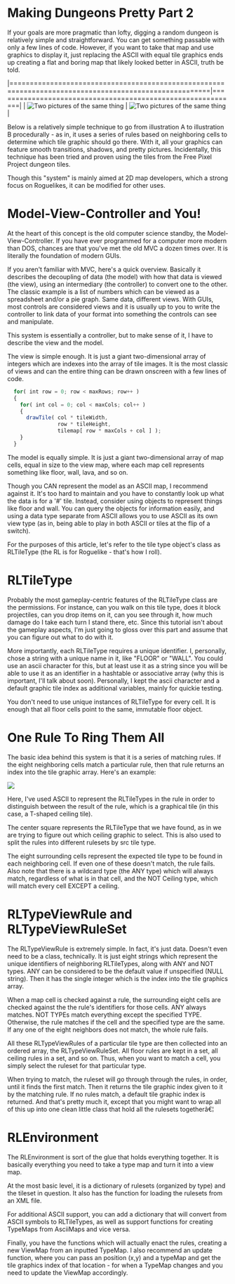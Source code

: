 # Making Dungeons Pretty Part 2
If your goals are more pragmatic than lofty, digging a random dungeon is relatively simple and straightforward. You can get something passable with only a few lines of code. However, if you want to take that map and use graphics to display it, just replacing the ASCII with equal tile graphics ends up creating a flat and boring map that likely looked better in ASCII, truth be told. 

|=======================================================================================================|============================================================|
| ![Two pictures of the same thing](https://phoebe-g.github.io/mapmaker-musings/images/map01-ascii.png) | ![Two pictures of the same thing](https://phoebe-g.github.io/mapmaker-musings/images/map01-tiles.png) |

Below is a relatively simple technique to go from illustration A to illustration B procedurally - as in, it uses a series of rules based on neighboring cells to determine which tile graphic should go there. With it, all your graphics can feature smooth transitions, shadows, and pretty pictures. Incidentally, this technique has been tried and proven using the tiles from the Free Pixel Project dungeon tiles. 

Though this "system" is mainly aimed at 2D map developers, which a strong focus on Roguelikes, it can be modified for other uses. 

#    Model-View-Controller and You!
 At the heart of this concept is the old computer science standby, the Model-View-Controller. If you have ever programmed for a computer more modern than DOS, chances are that you've met the old MVC a dozen times over. It is literally the foundation of modern GUIs. 

If you aren't familiar with MVC, here's a quick overview. Basically it describes the decoupling of data (the model) with how that data is viewed (the view), using an intermediary (the controller) to convert one to the other. The classic example is a list of numbers which can be viewed as a spreadsheet and/or a pie graph. Same data, different views. With GUIs, most controls are considered views and it is usually up to you to write the controller to link data of your format into something the controls can see and manipulate. 

This system is essentially a controller, but to make sense of it, I have to describe the view and the model. 

The view is simple enough. It is just a giant two-dimensional array of integers which are indexes into the array of tile images. It is the most classic of views and can the entire thing can be drawn onscreen with a few lines of code. 


```js
  for( int row = 0; row < maxRows; row++ )
  {
    for( int col = 0; col < maxCols; col++ )
    {
      drawTile( col * tileWidth,
                row * tileHeight,
                tilemap[ row * maxCols + col ] );	
    }
  }
```

The model is equally simple. It is just a giant two-dimensional array of map cells, equal in size to the view map, where each map cell represents something like floor, wall, lava, and so on. 

Though you CAN represent the model as an ASCII map, I recommend against it. It's too hard to maintain and you have to constantly look up what the data is for a '#' tile. Instead, consider using objects to represent things like floor and wall. You can query the objects for information easily, and using a data type separate from ASCII allows you to use ASCII as its own view type (as in, being able to play in both ASCII or tiles at the flip of a switch). 

For the purposes of this article, let's refer to the tile type object's class as RLTileType (the RL is for Roguelike - that's how I roll). 


# RLTileType
Probably the most gameplay-centric features of the RLTileType class are the permissions. For instance, can you walk on this tile type, does it block projectiles, can you drop items on it, can you see through it, how much damage do I take each turn I stand there, etc. Since this tutorial isn't about the gameplay aspects, I'm just going to gloss over this part and assume that you can figure out what to do with it.

More importantly, each RLTileType requires a unique identifier. I, personally, chose a string with a unique name in it, like "FLOOR" or "WALL". You could use an ascii character for this, but at least use it as a string since you will be able to use it as an identifier in a hashtable or associative array (why this is important, I'll talk about soon). Personally, I kept the ascii character and a default graphic tile index as additional variables, mainly for quickie testing.

You don't need to use unique instances of RLTileType for every cell. It is enough that all floor cells point to the same, immutable floor object. 

# One Rule To Ring Them All
The basic idea behind this system is that it is a series of matching rules. If the eight neighboring cells match a particular rule, then that rule returns an index into the tile graphic array. Here's an example: 

![](https://phoebe-g.github.io/mapmaker-musings/images/map01-rule.png)

Here, I've used ASCII to represent the RLTileTypes in the rule in order to distinguish between the result of the rule, which is a graphical tile (in this case, a T-shaped ceiling tile).

The center square represents the RLTileType that we have found, as in we are trying to figure out which ceiling graphic to select. This is also used to split the rules into different rulesets by src tile type.

The eight surrounding cells represent the expected tile type to be found in each neighboring cell. If even one of these doesn't match, the rule fails. Also note that there is a wildcard type (the ANY type) which will always match, regardless of what is in that cell, and the NOT Ceiling type, which will match every cell EXCEPT a ceiling. 

#   RLTypeViewRule and RLTypeViewRuleSet
The RLTypeViewRule is extremely simple. In fact, it's just data. Doesn't even need to be a class, technically. It is just eight strings which represent the unique identifiers of neighboring RLTileTypes, along with ANY and NOT types. ANY can be considered to be the default value if unspecified (NULL string). Then it has the single integer which is the index into the tile graphics array.

When a map cell is checked against a rule, the surrounding eight cells are checked against the the rule's identifiers for those cells. ANY always matches. NOT TYPEs match everything except the specified TYPE. Otherwise, the rule matches if the cell and the specified type are the same. If any one of the eight neighbors does not match, the whole rule fails.

All these RLTypeViewRules of a particular tile type are then collected into an ordered array, the RLTypeViewRuleSet. All floor rules are kept in a set, all ceiling rules in a set, and so on. Thus, when you want to match a cell, you simply select the ruleset for that particular type.

When trying to match, the ruleset will go through through the rules, in order, until it finds the first match. Then it returns the tile graphic index given to it by the matching rule. If no rules match, a default tile graphic index is returned. And that's pretty much it, except that you might want to wrap all of this up into one clean little class that hold all the rulesets togetherâ€¦ 

# RLEnvironment
The RLEnvironment is sort of the glue that holds everything together. It is basically everything you need to take a type map and turn it into a view map.

At the most basic level, it is a dictionary of rulesets (organized by type) and the tileset in question. It also has the function for loading the rulesets from an XML file.

For additional ASCII support, you can add a dictionary that will convert from ASCII symbols to RLTileTypes, as well as support functions for creating TypeMaps from AsciiMaps and vice versa.

Finally, you have the functions which will actually enact the rules, creating a new ViewMap from an inputted TypeMap. I also recommend an update function, where you can pass an position (x,y) and a typeMap and get the tile graphics index of that location - for when a TypeMap changes and you need to update the ViewMap accordingly. 

